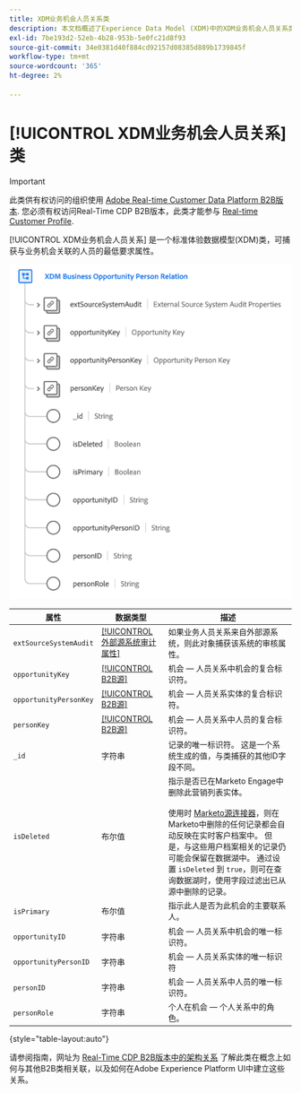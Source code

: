 ```yaml
---
title: XDM业务机会人员关系类
description: 本文档概述了Experience Data Model (XDM)中的XDM业务机会人员关系类。
exl-id: 7be193d2-52eb-4b28-953b-5e0fc21d8f93
source-git-commit: 34e0381d40f884cd92157d08385d889b1739845f
workflow-type: tm+mt
source-wordcount: '365'
ht-degree: 2%

---
```


# [!UICONTROL XDM业务机会人员关系] 类

>[!IMPORTANT]
>
>此类供有权访问的组织使用 [Adobe Real-time Customer Data Platform B2B版本](../../../rtcdp/b2b-overview.md). 您必须有权访问Real-Time CDP B2B版本，此类才能参与 [Real-time Customer Profile](../../../profile/home.md).

[!UICONTROL XDM业务机会人员关系] 是一个标准体验数据模型(XDM)类，可捕获与业务机会关联的人员的最低要求属性。

![XDM业务机会人员类的结构，如UI中所示](../../images/classes/b2b/business-opportunity-person-relation.png)

| 属性 | 数据类型 | 描述 |
| --- | --- | --- |
| `extSourceSystemAudit` | [[!UICONTROL 外部源系统审计属性]](../../data-types/external-source-system-audit-attributes.md) | 如果业务人员关系来自外部源系统，则此对象捕获该系统的审核属性。 |
| `opportunityKey` | [[!UICONTROL B2B源]](../../data-types/b2b-source.md) | 机会 — 人员关系中机会的复合标识符。 |
| `opportunityPersonKey` | [[!UICONTROL B2B源]](../../data-types/b2b-source.md) | 机会 — 人员关系实体的复合标识符。 |
| `personKey` | [[!UICONTROL B2B源]](../../data-types/b2b-source.md) | 机会 — 人员关系中人员的复合标识符。 |
| `_id` | 字符串 | 记录的唯一标识符。 这是一个系统生成的值，与类捕获的其他ID字段不同。 |
| `isDeleted` | 布尔值 | 指示是否已在Marketo Engage中删除此营销列表实体。<br><br>使用时 [Marketo源连接器](../../../sources/connectors/adobe-applications/marketo/marketo.md)，则在Marketo中删除的任何记录都会自动反映在实时客户档案中。 但是，与这些用户档案相关的记录仍可能会保留在数据湖中。 通过设置 `isDeleted` 到 `true`，则可在查询数据湖时，使用字段过滤出已从源中删除的记录。 |
| `isPrimary` | 布尔值 | 指示此人是否为此机会的主要联系人。 |
| `opportunityID` | 字符串 | 机会 — 人员关系中机会的唯一标识符。 |
| `opportunityPersonID` | 字符串 | 机会 — 人员关系实体的唯一标识符 |
| `personID` | 字符串 | 机会 — 人员关系中人员的唯一标识符。 |
| `personRole` | 字符串 | 个人在机会 — 个人关系中的角色。 |

{style="table-layout:auto"}

请参阅指南，网址为 [Real-Time CDP B2B版本中的架构关系](../../tutorials/relationship-b2b.md) 了解此类在概念上如何与其他B2B类相关联，以及如何在Adobe Experience Platform UI中建立这些关系。

